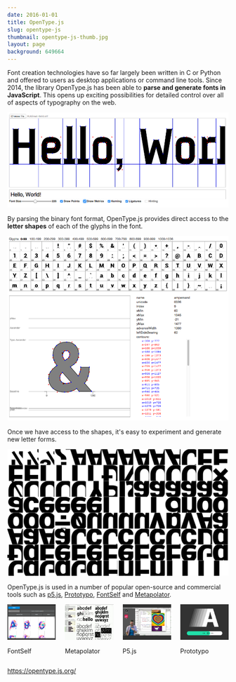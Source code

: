 ```yaml
---
date: 2016-01-01
title: OpenType.js
slug: opentype-js
thumbnail: opentype-js-thumb.jpg
layout: page
background: 649664
---
```

Font creation technologies have so far largely been written in C or Python and offered to users as desktop applications or command line tools. Since 2014, the library OpenType.js has been able to **parse and generate fonts in JavaScript**. This opens up exciting possibilities for detailed control over all of aspects of typography on the web.

<img src="/media/projects/opentype-js/opentype-screenshot-1.png" alt="OpenType.js Screenshot">

By parsing the binary font format, OpenType.js provides direct access to the **letter shapes** of each of the glyphs in the font.

<img src="/media/projects/opentype-js/opentype-screenshot-2.png" alt="OpenType.js Screenshot">

Once we have access to the shapes, it's easy to experiment and generate new letter forms.

<img src="/media/projects/opentype-js/opentype-test1.png" alt="OpenType.js Type Test">

OpenType.js is used in a number of popular open-source and commercial tools such as <a href="https://p5js.org/">p5.js</a>, <a href="https://www.prototypo.io/">Prototypo</a>, <a href="https://www.fontself.com/">FontSelf</a> and <a href="http://metapolator.com/home/">Metapolator</a>.


<div class="four columns">
  <div class="column">
    <img src="/media/projects/opentype-js/opentype-app-fontself.png" alt="FontSelf">
    <p class="caption">FontSelf</p>
  </div>
  <div class="column">
    <img src="/media/projects/opentype-js/opentype-app-metapolator.png" alt="Metapolator">
    <p class="caption">Metapolator</p>
  </div>
  <div class="column">
    <img src="/media/projects/opentype-js/opentype-app-p5.png" alt="p5.js">
    <p class="caption">P5.js</p>
  </div>
  <div class="column">
    <img src="/media/projects/opentype-js/opentype-app-prototypo.png" alt="Prototypo">
    <p class="caption">Prototypo</p>
  </div>
</div>

<https://opentype.js.org/>
